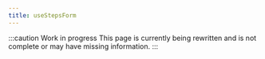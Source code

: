```yaml
---
title: useStepsForm
---
```


:::caution Work in progress
This page is currently being rewritten and is not complete or may have missing information.
:::